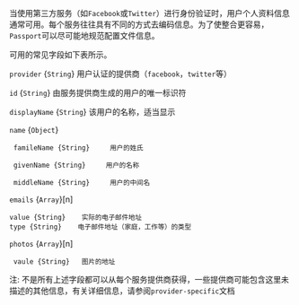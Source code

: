当使用第三方服务（如`Facebook`或`Twitter`）进行身份验证时，用户个人资料信息通常可用。每个服务往往具有不同的方式去编码信息。为了使整合更容易，`Passport`可以尽可能地规范配置文件信息。

可用的常见字段如下表所示。

`provider` {`String`}    用户认证的提供商（`facebook`，`twitter`等）

`id` {`String`}     由服务提供商生成的用户的唯一标识符

`displayName` {`String`}    该用户的名称，适当显示

`name` {`Object`}

```
 famileName {String}     用户的姓氏

 givenName {String}     用户的名称

 middleName {String}     用户的中间名
```

`emails` {`Array`}\[n\]

```
value {String}    实际的电子邮件地址
type {String}    电子邮件地址（家庭，工作等）的类型
```

`photos` {`Array`}\[n\]

```
 vaule {String}   图片的地址
```

注: 不是所有上述字段都可以从每个服务提供商获得，一些提供商可能包含这里未描述的其他信息，有关详细信息，请参阅`provider-specific`文档

